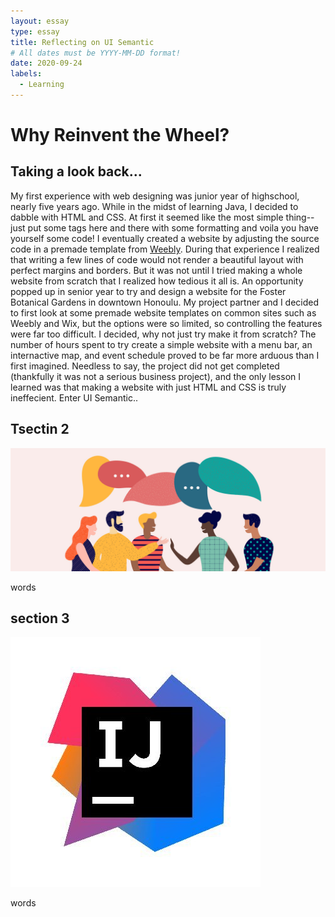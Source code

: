 ```yaml
---
layout: essay
type: essay
title: Reflecting on UI Semantic
# All dates must be YYYY-MM-DD format!
date: 2020-09-24
labels:
  - Learning
---
```

# Why Reinvent the Wheel?

## Taking a look back...
My first experience with web designing was junior year of highschool, nearly five years ago. While in the midst of learning Java, I decided to dabble with HTML and CSS. At first it seemed like the most simple thing--just put some tags here and there with some formatting and voila you have yourself some code! I eventually created a website by adjusting the source code in a premade template from [Weebly](https://www.weebly.com/). During that experience I realized that writing a few lines of code would not render a beautiful layout with perfect margins and borders. But it was not until I tried making a whole website from scratch that I realized how tedious it all is. An opportunity popped up in senior year to try and design a website for the Foster Botanical Gardens in downtown Honoulu. My project partner and I decided to first look at some premade website templates on common sites such as Weebly and Wix, but the options were so limited, so controlling the features were far too difficult. I decided, why not just try make it from scratch? The number of hours spent to try create a simple website with a menu bar, an internactive map, and event schedule proved to be far more arduous than I first imagined. Needless to say, the project did not get completed (thankfully it was not a serious business project), and the only lesson I learned was that making a website with just HTML and CSS is truly ineffecient. Enter UI Semantic..

## Tsectin 2
<img class="ui medium right floated image" src="../images/language.jpg">
<p>words </p>

## section 3
<img class="ui small left floated image" src="../images/intellij.jpg">
<p>words </p>

